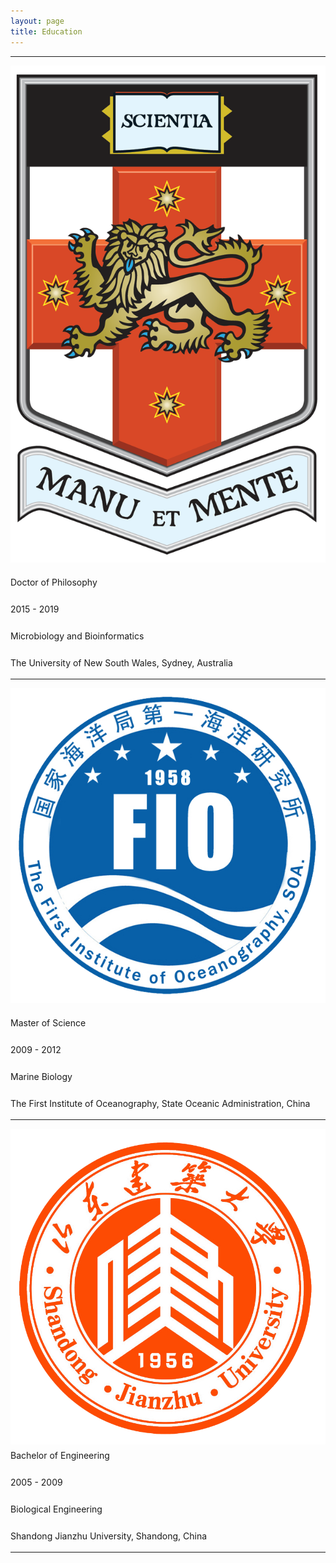 ```yaml
---
layout: page
title: Education
---
```


___


<div class="row small center column">
  <img style="float:right; display: block;" src="/assets/images/UNSW.png" style="width: 110px;">
</div>

<div>
<p><i class="fa fa-graduation-cap" aria-hidden="true" style="font-size:24px"></i> Doctor of Philosophy </p>
<p><i class="fa fa-clock" aria-hidden="true" style="font-size:24px"></i> 2015 - 2019 </p>
<p><i class="fa fa-book" aria-hidden="true" style="font-size:24px"></i> Microbiology and Bioinformatics </p>
<p><i class="fa fa-university" aria-hidden="true" style="font-size:24px"></i> The University of New South Wales, Sydney, Australia </p>
</div>

___


<div class="row small center column">
  <img style="float:right; display: block;" src="/assets/images/fio.png" style="width: 150px;">
</div>

<div>
<p><i class="fa fa-graduation-cap" aria-hidden="true" style="font-size:24px"></i> Master of Science </p>
<p><i class="fa fa-clock" aria-hidden="true" style="font-size:24px"></i> 2009 - 2012 </p>
<p><i class="fa fa-book" aria-hidden="true" style="font-size:24px"></i> Marine Biology </p> 
<p><i class="fa fa-university" aria-hidden="true" style="font-size:24px"></i> The First Institute of Oceanography, State Oceanic Administration, China </p>
</div>

___


<img style="float:right; display: block;" src="/assets/images/jianda2.png" style="width: 150px;">
<div>
<p><i class="fa fa-graduation-cap" aria-hidden="true" style="font-size:24px"></i> Bachelor of Engineering </p>
<p><i class="fa fa-clock" aria-hidden="true" style="font-size:24px"></i> 2005 - 2009 </p>
<p><i class="fa fa-book" aria-hidden="true" style="font-size:24px"></i> Biological Engineering </p>
<p><i class="fa fa-university" aria-hidden="true" style="font-size:24px"></i> Shandong Jianzhu University, Shandong, China </p>
</div>

___
